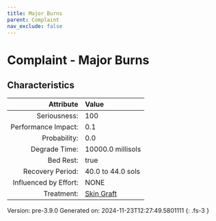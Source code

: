 ```yaml
---
title: Major Burns
parent: Complaint
nav_exclude: false
---
```

# Complaint - Major Burns

## Characteristics

| Attribute      | Value |
|--------:|:------|
|Seriousness:|100|
|Performance Impact:|0.1|
|Probability:|0.0|
|Degrade Time:|10000.0 millisols|
|Bed Rest:|true|
|Recovery Period:|40.0 to 44.0 sols|
|Influenced by Effort:|NONE|
|Treatment:|[Skin Graft](../treatment/skin-graft.html)|
 

Version: pre-3.9.0 Generated on: 2024-11-23T12:27:49.5801111
{: .fs-3 }